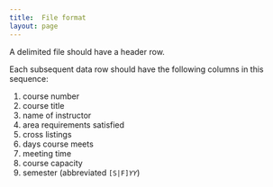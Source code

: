 ```yaml
---
title:  File format
layout: page
---
```



A delimited file should have a header row.

Each subsequent data row should have the following columns in this sequence:

1. course number
2. course title
3. name of instructor
4. area requirements satisfied
5. cross listings
6. days course meets
7. meeting time
8. course capacity
9. semester (abbreviated `[S|F]`*`YY`*)
